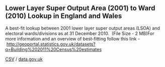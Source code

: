 ## Lower Layer Super Output Area (2001) to Ward (2010) Lookup in England and Wales

A best-fit lookup between 2001 lower layer super output areas (LSOA) and electoral wards/divisions as at 31 December 2010.  (File Size - 2 MB)For more information and an overview of best-fitting follow this link - http://geoportal.statistics.gov.uk/datasets?q=Building%202011%20Census%20estimates

[CSV](csv/138.csv) / [data.gov.uk](https://data.gov.uk/dataset/11f80dac-b4cd-40e2-83c5-f1c7bbd7894c/lower-layer-super-output-area-2001-to-ward-2010-lookup-in-england-and-wales)

